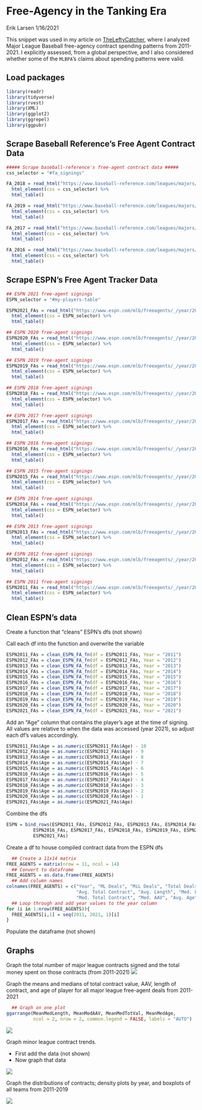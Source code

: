 Free-Agency in the Tanking Era
================
Erik Larsen
1/16/2021

This snippet was used in my article on
[TheLeftyCatcher](https://www.theleftycatcher.com/post/free-agency-spending-trends-in-the-tanking-era),
where I analyzed Major League Baseball free-agency contract spending
patterns from 2011-2021. I explicitly assessed, from a global
perspective, and I also considered whether some of the `MLBPA`’s claims
about spending patterns were valid.

## Load packages

``` r
library(readr)
library(tidyverse)
library(rvest)
library(XML)
library(ggplot2)
library(ggrepel)
library(ggpubr)
```

## Scrape Baseball Reference’s Free Agent Contract Data

``` r
##### Scrape baseball-reference's free-agent contract data #####
css_selector = "#fa_signings"

FA_2018 = read_html("https://www.baseball-reference.com/leagues/majors/2018-free-agents.shtml") %>% 
  html_element(css = css_selector) %>%
  html_table()

FA_2019 = read_html("https://www.baseball-reference.com/leagues/majors/2019-free-agents.shtml") %>% 
  html_element(css = css_selector) %>%
  html_table()

FA_2017 = read_html("https://www.baseball-reference.com/leagues/majors/2017-free-agents.shtml") %>% 
  html_element(css = css_selector) %>%
  html_table()

FA_2016 = read_html("https://www.baseball-reference.com/leagues/majors/2016-free-agents.shtml") %>% 
  html_element(css = css_selector) %>%
  html_table()
```

## Scrape ESPN’s Free Agent Tracker Data

``` r
## ESPN 2021 free-agent signings
ESPN_selector = "#my-players-table"

ESPN2021_FAs = read_html("https://www.espn.com/mlb/freeagents/_/year/2021/type/signed") %>%
  html_element(css = ESPN_selector) %>%
  html_table()

## ESPN 2020 free-agent signings
ESPN2020_FAs = read_html("https://www.espn.com/mlb/freeagents/_/year/2020/type/signed") %>%
  html_element(css = ESPN_selector) %>%
  html_table()

## ESPN 2019 free-agent signings
ESPN2019_FAs = read_html("https://www.espn.com/mlb/freeagents/_/year/2019/type/signed") %>%
  html_element(css = ESPN_selector) %>%
  html_table()

## ESPN 2018 free-agent signings
ESPN2018_FAs = read_html("https://www.espn.com/mlb/freeagents/_/year/2018/type/signed") %>%
  html_element(css = ESPN_selector) %>%
  html_table()

## ESPN 2017 free-agent signings
ESPN2017_FAs = read_html("https://www.espn.com/mlb/freeagents/_/year/2017/type/signed") %>%
  html_element(css = ESPN_selector) %>%
  html_table()

## ESPN 2016 free-agent signings
ESPN2016_FAs = read_html("https://www.espn.com/mlb/freeagents/_/year/2016/type/signed") %>%
  html_element(css = ESPN_selector) %>%
  html_table()

## ESPN 2015 free-agent signings
ESPN2015_FAs = read_html("https://www.espn.com/mlb/freeagents/_/year/2015/type/signed") %>%
  html_element(css = ESPN_selector) %>%
  html_table()

## ESPN 2014 free-agent signings
ESPN2014_FAs = read_html("https://www.espn.com/mlb/freeagents/_/year/2014/type/signed") %>%
  html_element(css = ESPN_selector) %>%
  html_table()

## ESPN 2013 free-agent signings
ESPN2013_FAs = read_html("https://www.espn.com/mlb/freeagents/_/year/2013/type/signed") %>%
  html_element(css = ESPN_selector) %>%
  html_table()

## ESPN 2012 free-agent signings
ESPN2012_FAs = read_html("https://www.espn.com/mlb/freeagents/_/year/2012/type/signed") %>%
  html_element(css = ESPN_selector) %>%
  html_table()

## ESPN 2011 free-agent signings
ESPN2011_FAs = read_html("https://www.espn.com/mlb/freeagents/_/year/2011/type/signed") %>%
  html_element(css = ESPN_selector) %>%
  html_table()
```

## Clean ESPN’s data

Create a function that “cleans” ESPN’s dfs (not shown)

Call each df into the function and overwrite the variable

``` r
ESPN2011_FAs = clean_ESPN_FA_fn(df = ESPN2011_FAs, Year = "2011")
ESPN2012_FAs = clean_ESPN_FA_fn(df = ESPN2012_FAs, Year = "2012")
ESPN2013_FAs = clean_ESPN_FA_fn(df = ESPN2013_FAs, Year = "2013")
ESPN2014_FAs = clean_ESPN_FA_fn(df = ESPN2014_FAs, Year = "2014")
ESPN2015_FAs = clean_ESPN_FA_fn(df = ESPN2015_FAs, Year = "2015")
ESPN2016_FAs = clean_ESPN_FA_fn(df = ESPN2016_FAs, Year = "2016")
ESPN2017_FAs = clean_ESPN_FA_fn(df = ESPN2017_FAs, Year = "2017")
ESPN2018_FAs = clean_ESPN_FA_fn(df = ESPN2018_FAs, Year = "2018")
ESPN2019_FAs = clean_ESPN_FA_fn(df = ESPN2019_FAs, Year = "2019")
ESPN2020_FAs = clean_ESPN_FA_fn(df = ESPN2020_FAs, Year = "2020")
ESPN2021_FAs = clean_ESPN_FA_fn(df = ESPN2021_FAs, Year = "2021")
```

Add an “Age” column that contains the player’s age at the time of
signing. All values are relative to when the data was accessed (year
2021), so adjust each df’s values accordingly.

``` r
ESPN2011_FAs$Age = as.numeric(ESPN2011_FAs$Age) - 10
ESPN2012_FAs$Age = as.numeric(ESPN2012_FAs$Age) - 9
ESPN2013_FAs$Age = as.numeric(ESPN2013_FAs$Age) - 8
ESPN2014_FAs$Age = as.numeric(ESPN2014_FAs$Age) - 7
ESPN2015_FAs$Age = as.numeric(ESPN2015_FAs$Age) - 6
ESPN2016_FAs$Age = as.numeric(ESPN2016_FAs$Age) - 5
ESPN2017_FAs$Age = as.numeric(ESPN2017_FAs$Age) - 4
ESPN2018_FAs$Age = as.numeric(ESPN2018_FAs$Age) - 3
ESPN2019_FAs$Age = as.numeric(ESPN2019_FAs$Age) - 2
ESPN2020_FAs$Age = as.numeric(ESPN2020_FAs$Age) - 1
ESPN2021_FAs$Age = as.numeric(ESPN2021_FAs$Age)
```

Combine the dfs

``` r
ESPN = bind_rows(ESPN2011_FAs, ESPN2012_FAs, ESPN2013_FAs, ESPN2014_FAs, ESPN2015_FAs,
          ESPN2016_FAs, ESPN2017_FAs, ESPN2018_FAs, ESPN2019_FAs, ESPN2020_FAs,
          ESPN2021_FAs)
```

Create a df to house compiled contract data from the ESPN dfs

``` r
  ## Create a 11x14 matrix
FREE_AGENTS = matrix(nrow = 11, ncol = 14)
  ## Convert to dataframe
FREE_AGENTS = as.data.frame(FREE_AGENTS)
  ## Add column names
colnames(FREE_AGENTS) = c("Year", "ML Deals", "MiL Deals", "Total Deals", "% ML Deals", "Total Spent",
                          "Avg. Total Contract", "Avg. Length", "Med. Length", "Avg. AAV",
                          "Med. Total Contract", "Med. AAV", "Avg. Age", "Med. Age")
  ## Loop through and add year values to the year column
for (i in 1:nrow(FREE_AGENTS)){
  FREE_AGENTS[i,1] = seq(2011, 2021, 1)[i]
}
```

Populate the dataframe (not shown)

## Graphs

Graph the total number of major league contracts signed and the total
money spent on those contracts (from 2011-2021)
![](https://github.com/eriklarsen4/Baseball/blob/main/FreeAgencyAnalysis/FA%20Contracts%20in%20Tanking%20Era%20Figs/Fig1%20Numbers%20of%20Total%20Contracts%20and%20Total%20Contract%20Values-1.png)<!-- -->

Graph the means and medians of total contract value, AAV, length of
contract, and age of player for all major league free-agent deals from
2011-2021

``` r
  ## Graph on one plot
ggarrange(MeanMedLength, MeanMedAAV, MeanMedTotVal, MeanMedAge,
          ncol = 2, nrow = 2, common.legend = FALSE, labels = "AUTO")
```

![](https://github.com/eriklarsen4/Baseball/blob/main/FreeAgencyAnalysis/FA%20Contracts%20in%20Tanking%20Era%20Figs/Fig2%20Means%20and%20Medians-1.png)<!-- -->

Graph minor league contract trends.

-   First add the data (not shown)
-   Now graph that data

![](https://github.com/eriklarsen4/Baseball/blob/main/FreeAgencyAnalysis/FA%20Contracts%20in%20Tanking%20Era%20Figs/Fig3%20Minor%20League%20Contract%20Means%20and%20Medians-1.png)<!-- -->

Graph the distributions of contracts; density plots by year, and
boxplots of all teams from 2011-2019

![](https://github.com/eriklarsen4/Baseball/blob/main/FreeAgencyAnalysis/FA%20Contracts%20in%20Tanking%20Era%20Figs/Fig4%20Distributions-1.png)<!-- -->
